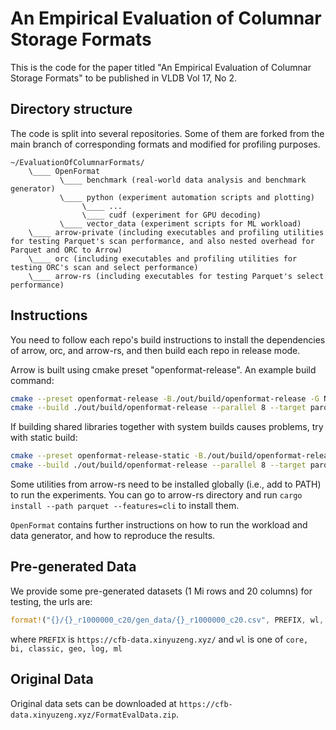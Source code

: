 # An Empirical Evaluation of Columnar Storage Formats

This is the code for the paper titled "An Empirical Evaluation of Columnar Storage Formats" to be published in VLDB Vol 17, No 2.

## Directory structure

The code is split into several repositories. Some of them are forked from the main branch of corresponding formats and modified for profiling purposes.

```
~/EvaluationOfColumnarFormats/
    \____ OpenFormat 
           \____ benchmark (real-world data analysis and benchmark generator)
           \____ python (experiment automation scripts and plotting)
                \____ ...
                \____ cudf (experiment for GPU decoding)
           \____ vector_data (experiment scripts for ML workload)
    \____ arrow-private (including executables and profiling utilities for testing Parquet's scan performance, and also nested overhead for Parquet and ORC to Arrow)
    \____ orc (including executables and profiling utilities for testing ORC's scan and select performance)
    \____ arrow-rs (including executables for testing Parquet's select performance)
```

## Instructions

You need to follow each repo's build instructions to install the dependencies of arrow, orc, and arrow-rs, and then build each repo in release mode.

Arrow is built using cmake preset "openformat-release". An example build command:
```bash
cmake --preset openformat-release -B./out/build/openformat-release -G Ninja
cmake --build ./out/build/openformat-release --parallel 8 --target parquet-scan-columnbatch
```
If building shared libraries together with system builds causes problems, try with static build:
```bash
cmake --preset openformat-release-static -B./out/build/openformat-release-static -G Ninja -DARROW_DEPENDENCY_SOURCE=BUNDLED -DARROW_DEPENDENCY_USE_SHARED=OFF -DARROW_BUILD_SHARED=OFF
cmake --build ./out/build/openformat-release --parallel 8 --target parquet-scan-columnbatch
```

Some utilities from arrow-rs need to be installed globally (i.e., add to PATH) to run the experiments. You can go to arrow-rs directory and run `cargo install --path parquet --features=cli` to install them.

`OpenFormat` contains further instructions on how to run the workload and data generator, and how to reproduce the results.

## Pre-generated Data

We provide some pre-generated datasets (1 Mi rows and 20 columns) for testing, the urls are:

```rust
format!("{}/{}_r1000000_c20/gen_data/{}_r1000000_c20.csv", PREFIX, wl, wl)
```

where `PREFIX` is `https://cfb-data.xinyuzeng.xyz/` and `wl` is one of `core, bi, classic, geo, log, ml`

## Original Data

Original data sets can be downloaded at `https://cfb-data.xinyuzeng.xyz/FormatEvalData.zip`.
